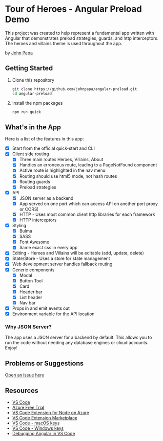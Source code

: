 # Tour of Heroes - Angular Preload Demo

This project was created to help represent a fundamental app written with Angular that demonstrates preload strategies, guards, and http interceptors. The heroes and villains theme is used throughout the app.

by [John Papa](http://twitter.com/john_papa)

## Getting Started

1. Clone this repository

   ```bash
   git clone https://github.com/johnpapa/angular-preload.git
   cd angular-preload
   ```

1. Install the npm packages

   ```bash
   npm run quick
   ```

## What's in the App

Here is a list of the features in this app:

- [x] Start from the official quick-start and CLI
- [x] Client side routing
  - [x] Three main routes Heroes, Villains, About
  - [x] Handles an erroneous route, leading to a PageNotFound component
  - [x] Active route is highlighted in the nav menu
  - [x] Routing should use html5 mode, not hash routes
  - [x] Routing guards
  - [x] Preload strategies
- [x] API
  - [x] JSON server as a backend
  - [x] App served on one port which can access API on another port proxy or CORS)
  - [x] HTTP - Uses most common client http libraries for each framework
  - [x] HTTP interceptors
- [x] Styling
  - [x] Bulma
  - [x] SASS
  - [x] Font Awesome
  - [x] Same exact css in every app
- [x] Editing - Heroes and Villains will be editable (add, update, delete)
- [x] State/Store - Uses a store for state management
- [x] Web development server handles fallback routing
- [x] Generic components
  - [x] Modal
  - [x] Button Tool
  - [x] Card
  - [x] Header bar
  - [x] List header
  - [x] Nav bar
- [x] Props in and emit events out
- [x] Environment variable for the API location

### Why JSON Server?

The app uses a JSON server for a backend by default. This allows you to run the code without needing any database engines or cloud accounts. Enjoy!

## Problems or Suggestions

[Open an issue here](/issues)

## Resources

- [VS Code](https://code.visualstudio.com?wt.mc_id=angularpreload-github-jopapa)
- [Azure Free Trial](https://azure.microsoft.com/en-us/free/?wt.mc_id=angularpreload-github-jopapa)
- [VS Code Extension for Node on Azure](https://marketplace.visualstudio.com/items?itemName=ms-vscode.vscode-node-azure-pack&WT.mc_id=angularpreload-github-jopapa)
- [VS Code Extension Marketplace](https://marketplace.visualstudio.com/vscode?wt.mc_id=angularpreload-github-jopapa)
- [VS Code - macOS keys](https://code.visualstudio.com/shortcuts/keyboard-shortcuts-macos.pdf?WT.mc_id=angularpreload-github-jopapa)
- [VS Code - Windows keys](https://code.visualstudio.com/shortcuts/keyboard-shortcuts-windows.pdf?WT.mc_id=angularpreload-github-jopapa)
- [Debugging Angular in VS Code](https://code.visualstudio.com/docs/nodejs/angular-tutorial?wt.mc_id=angularpreload-github-jopapa)
